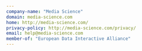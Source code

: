 ```yaml
---
company-name: "Media Science"
domain: media-science.com
home: http://media-science.com/
privacy-policy: http://media-science.com/privacy/
email: help@media-science.com
member-of: "European Data Interactive Alliance"
---
```




